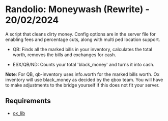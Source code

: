 # Randolio: Moneywash (Rewrite) - 20/02/2024

A script that cleans dirty money. Config options are in the server file for enabling fees and percentage cuts, along with multi ped location support.

- QB: Finds all the marked bills in your inventory, calculates the total worth, removes the bills and exchanges for cash.

- ESX/QB/ND: Counts your total 'black_money' and turns it into cash.

**Note**: For QB, qb-inventory uses info.worth for the marked bills worth. Ox inventory will use black_money as decided by the qbox team. You will have to make adjustments to the bridge yourself if this does not fit your server.

## Requirements

* [ox_lib](https://github.com/overextended/ox_lib/releases/)
